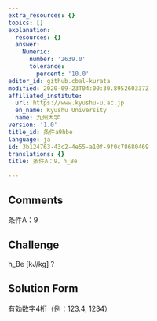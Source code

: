 ```yaml
---
extra_resources: {}
topics: []
explanation:
  resources: {}
  answer:
    Numeric:
      number: '2639.0'
      tolerance:
        percent: '10.0'
editor_id: github.cbal-kurata
modified: 2020-09-23T04:00:30.895260337Z
affiliated_institute:
  url: https://www.kyushu-u.ac.jp
  en_name: Kyushu University
  name: 九州大学
version: '1.0'
title_id: 条件a9hbe
language: ja
id: 3b124763-43c2-4e55-a10f-9f0c78680469
translations: {}
title: 条件A：9，h_Be

---
```


## Comments
条件A：9

## Challenge
h_Be [kJ/kg] ?

## Solution Form
有効数字4桁（例：123.4,  1234）




